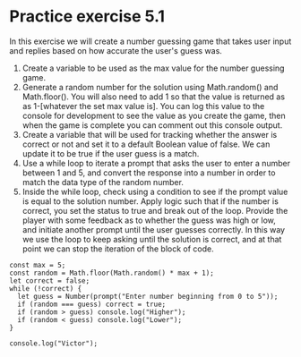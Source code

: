 # Practice exercise 5.1

In this exercise we will create a number guessing game that takes user input and
replies based on how accurate the user's guess was.
1. Create a variable to be used as the max value for the number guessing game.
2. Generate a random number for the solution using Math.random() and
Math.floor(). You will also need to add 1 so that the value is returned as
as 1-[whatever the set max value is]. You can log this value to the console for
development to see the value as you create the game, then when the game is
complete you can comment out this console output.
3. Create a variable that will be used for tracking whether the answer is correct
or not and set it to a default Boolean value of false. We can update it to be
true if the user guess is a match.
4. Use a while loop to iterate a prompt that asks the user to enter a number
between 1 and 5, and convert the response into a number in order to match
the data type of the random number.
5. Inside the while loop, check using a condition to see if the prompt value is
equal to the solution number. Apply logic such that if the number is correct,
you set the status to true and break out of the loop. Provide the player with
some feedback as to whether the guess was high or low, and initiate another
prompt until the user guesses correctly. In this way we use the loop to keep
asking until the solution is correct, and at that point we can stop the iteration
of the block of code.

```
const max = 5;
const random = Math.floor(Math.random() * max + 1);
let correct = false;
while (!correct) {
  let guess = Number(prompt("Enter number beginning from 0 to 5"));
  if (random === guess) correct = true;
  if (random > guess) console.log("Higher");
  if (random < guess) console.log("Lower");
}

console.log("Victor");
```